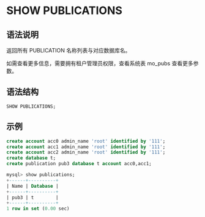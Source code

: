 # **SHOW PUBLICATIONS**

## **语法说明**

返回所有 PUBLICATION 名称列表与对应数据库名。

如需查看更多信息，需要拥有租户管理员权限，查看系统表 mo_pubs 查看更多参数。

## **语法结构**

```
SHOW PUBLICATIONS;
```

## **示例**

```sql
create account acc0 admin_name 'root' identified by '111';
create account acc1 admin_name 'root' identified by '111';
create account acc2 admin_name 'root' identified by '111';
create database t;
create publication pub3 database t account acc0,acc1;

mysql> show publications;
+------+----------+
| Name | Database |
+------+----------+
| pub3 | t        |
+------+----------+
1 row in set (0.00 sec)
```
